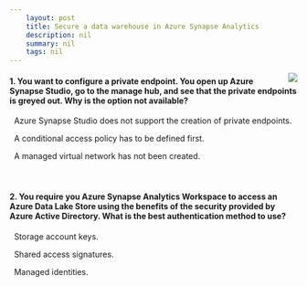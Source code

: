 ```yaml
---
    layout: post
    title: Secure a data warehouse in Azure Synapse Analytics 
    description: nil
    summary: nil
    tags: nil
---
```



 <a target="_blank" href="https://docs.microsoft.com/en-us/learn/modules/secure-data-warehouse-azure-synapse-analytics/9-knowledge-check/"><i class="fas fa-external-link-alt"></i> </a>
 <img align="right" src="https://docs.microsoft.com/en-us/learn/achievements/secure-a-data-warehouse-in-azure-synapse-analytics.svg">
####  1. You want to configure a private endpoint. You open up Azure Synapse Studio, go to the manage hub, and see that the private endpoints is greyed out. Why is the option not available?


<i class='far fa-square'></i> &nbsp;&nbsp;Azure Synapse Studio does not support the creation of private endpoints.

<i class='far fa-square'></i> &nbsp;&nbsp;A conditional access policy has to be defined first.

<i class='fas fa-check-square' style='color: Dodgerblue;'></i> &nbsp;&nbsp;A managed virtual network has not been created.
<br />
<br />
<br />

####  2. You require you Azure Synapse Analytics Workspace to access an Azure Data Lake Store using the benefits of the security provided by Azure Active Directory. What is the best authentication method to use?


<i class='far fa-square'></i> &nbsp;&nbsp;Storage account keys.

<i class='far fa-square'></i> &nbsp;&nbsp;Shared access signatures.

<i class='fas fa-check-square' style='color: Dodgerblue;'></i> &nbsp;&nbsp;Managed identities.
<br />
<br />
<br />
